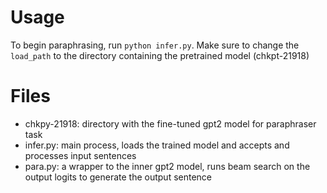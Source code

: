 # Usage
To begin paraphrasing, run `python infer.py`. Make sure to change the `load_path` to the directory containing the pretrained model (chkpt-21918)

# Files
* chkpy-21918: directory with the fine-tuned gpt2 model for paraphraser task
* infer.py: main process, loads the trained model and accepts and processes input sentences
* para.py: a wrapper to the inner gpt2 model, runs beam search on the output logits to generate the output sentence